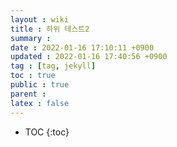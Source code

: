 ```yaml
---
layout : wiki
title : 하위 테스트2
summary :
date : 2022-01-16 17:10:11 +0900
updated : 2022-01-16 17:40:56 +0900
tag : [tag, jekyll]
toc : true
public : true
parent : 
latex : false
---
```


* TOC
{:toc}

